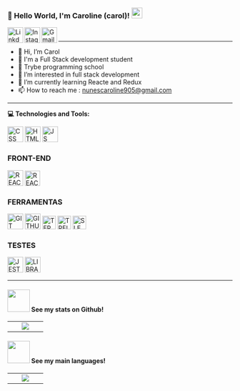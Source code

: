 ### 👋 Hello World, I'm Caroline (carol)!  <img src="https://github.com/TheDudeThatCode/TheDudeThatCode/blob/master/Assets/Earth.gif" width="24px">

<a target="_blank" href="https://www.linkedin.com/in/caroline-nunes-desenvolvimento-fullstack/">
  <img align="left" alt="LinkdeIN" width="35px" src="https://img.icons8.com/nolan/344/linkedin-circled.png" />
</a>
<a target="_blank" href="https://www.instagram.com/caarolhn/">
  <img align="left" alt="Instagram" width="35px" src="https://img.icons8.com/nolan/344/instagram-new.png" />
</a>
<a target="_blank" href="mailto:nunescaroline905@gmail.com">
  <img align="left" alt="Gmail" width="35px" src="https://img.icons8.com/nolan/344/linkedin.png" />
</a>
<br>

-----
- 👋 Hi, I’m  Carol<br>
- 🌱 I'm a Full Stack development student<br>
- 🏫️ Trybe programming school
- 👀 I’m interested in  full stack development<br>
- 🌱 I’m currently learning Reacte and Redux<br>
- 📫 How to reach me : nunescaroline905@gmail.com<br>

-----
**💻 Technologies and Tools:**
<div>
<img height="35" src="https://img.icons8.com/nolan/344/css-filetype.png" alt="CSS">
<img height="35" src="https://img.icons8.com/nolan/344/html-filetype.png" alt="HTML">
<img height="35" src="https://img.icons8.com/nolan/344/js.png" alt="JS">
</div>

<div>
  <h3>FRONT-END</h3>
<img height="35" src="https://img.icons8.com/nolan/344/react-native.png" alt="REACT">
<img height="34" src="https://img.icons8.com/color/344/redux.png" alt="REACT">
</div>

<div>
  <h3>FERRAMENTAS</h3>
<img height="35" src="https://img.icons8.com/nolan/344/git.png" alt="GIT">
<img height="35" src="https://img.icons8.com/nolan/344/github.png" alt="GITHUB">
<img height="30" src="https://img.icons8.com/nolan/344/console.png" alt="TERMINAL">
  <img height="30" src="https://img.icons8.com/nolan/344/trello.png" alt="TRELLO">
    <img height="30" src="https://img.icons8.com/nolan/344/slack.png" alt="SLECK">
</div>

<div>
  <h3>TESTES</h3>
<img height="35" src="https://cdn-icons-png.flaticon.com/512/3949/3949235.png" alt="JEST">
<img height="35" src="https://cdn-icons-png.flaticon.com/512/4786/4786679.png" alt="LIBRARY">
</div>

---

#### <img src="https://media.giphy.com/media/VgCDAzcKvsR6OM0uWg/giphy.gif" width="50"> See my stats on Github!
<table>
  <tr>
    <td width="40%" align="center" vertical-align="middle">
      <img src="https://github-readme-stats.vercel.app/api?username=carolhn&theme=radical&show_icons=true&hide_border=true" />
    </td>
   </tr>
</table>
   
#### <img src="https://media.giphy.com/media/VgCDAzcKvsR6OM0uWg/giphy.gif" width="50"> See my main languages!

<table>
  <tr>
    <td width="40%" align="center" vertical-align="middle">
      <img src="https://github-readme-stats.vercel.app/api/top-langs/?username=carolhn&layout=compact&theme=radical&hide_border=true" />
    </td>
   </tr>
</table>

